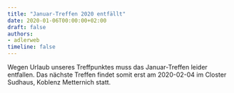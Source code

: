 ```yaml
---
title: "Januar-Treffen 2020 entfällt"
date: 2020-01-06T00:00:00+02:00
draft: false
authors:
- adlerweb
timeline: false
---
```


Wegen Urlaub unseres Treffpunktes muss das Januar-Treffen leider entfallen. Das nächste Treffen findet somit erst am 2020-02-04 im Closter Sudhaus, Koblenz Metternich statt.
